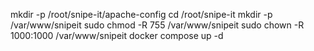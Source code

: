 mkdir -p /root/snipe-it/apache-config
cd /root/snipe-it
mkdir -p /var/www/snipeit
sudo chmod -R 755 /var/www/snipeit 
sudo chown -R 1000:1000 /var/www/snipeit
docker compose up -d
